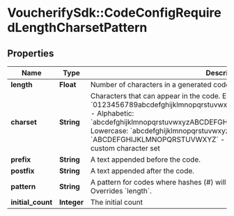 # VoucherifySdk::CodeConfigRequiredLengthCharsetPattern

## Properties

| Name | Type | Description | Notes |
| ---- | ---- | ----------- | ----- |
| **length** | **Float** | Number of characters in a generated code (excluding prefix and postfix). |  |
| **charset** | **String** | Characters that can appear in the code.    Examples:  - Alphanumeric: &#x60;0123456789abcdefghijklmnopqrstuvwxyzABCDEFGHIJKLMNOPQRSTUVWXYZ&#x60;  - Alphabetic: &#x60;abcdefghijklmnopqrstuvwxyzABCDEFGHIJKLMNOPQRSTUVWXYZ&#x60;  - Alphabetic Lowercase: &#x60;abcdefghijklmnopqrstuvwxyz&#x60;  - Alphabetic Uppercase: &#x60;ABCDEFGHIJKLMNOPQRSTUVWXYZ&#x60;  - Numbers: &#x60;0123456789&#x60;   - Custom: a custom character set |  |
| **prefix** | **String** | A text appended before the code. | [optional] |
| **postfix** | **String** | A text appended after the code. | [optional] |
| **pattern** | **String** | A pattern for codes where hashes (#) will be replaced with random characters. Overrides &#x60;length&#x60;. |  |
| **initial_count** | **Integer** | The initial count | [optional] |

